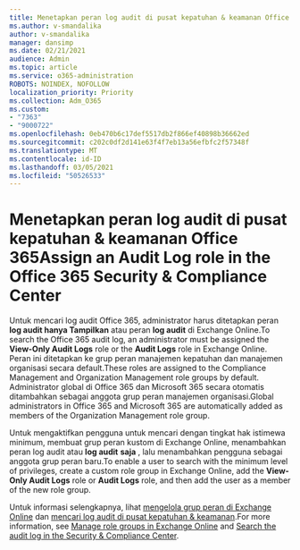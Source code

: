 ```yaml
---
title: Menetapkan peran log audit di pusat kepatuhan & keamanan Office 365
ms.author: v-smandalika
author: v-smandalika
manager: dansimp
ms.date: 02/21/2021
audience: Admin
ms.topic: article
ms.service: o365-administration
ROBOTS: NOINDEX, NOFOLLOW
localization_priority: Priority
ms.collection: Adm_O365
ms.custom:
- "7363"
- "9000722"
ms.openlocfilehash: 0eb470b6c17def5517db2f866ef40898b36662ed
ms.sourcegitcommit: c202c0df2d141e63f4f7eb13a56efbfc2f57348f
ms.translationtype: MT
ms.contentlocale: id-ID
ms.lasthandoff: 03/05/2021
ms.locfileid: "50526533"
---
```

# <a name="assign-an-audit-log-role-in-the-office-365-security--compliance-center"></a><span data-ttu-id="5a0aa-102">Menetapkan peran log audit di pusat kepatuhan & keamanan Office 365</span><span class="sxs-lookup"><span data-stu-id="5a0aa-102">Assign an Audit Log role in the Office 365 Security & Compliance Center</span></span>

<span data-ttu-id="5a0aa-103">Untuk mencari log audit Office 365, administrator harus ditetapkan peran **log audit hanya Tampilkan** atau peran **log audit** di Exchange Online.</span><span class="sxs-lookup"><span data-stu-id="5a0aa-103">To search the Office 365 audit log, an administrator must be assigned the **View-Only Audit Logs** role or the **Audit Logs** role in Exchange Online.</span></span> <span data-ttu-id="5a0aa-104">Peran ini ditetapkan ke grup peran manajemen kepatuhan dan manajemen organisasi secara default.</span><span class="sxs-lookup"><span data-stu-id="5a0aa-104">These roles are assigned to the Compliance Management and Organization Management role groups by default.</span></span> <span data-ttu-id="5a0aa-105">Administrator global di Office 365 dan Microsoft 365 secara otomatis ditambahkan sebagai anggota grup peran manajemen organisasi.</span><span class="sxs-lookup"><span data-stu-id="5a0aa-105">Global administrators in Office 365 and Microsoft 365 are automatically added as members of the Organization Management role group.</span></span>

<span data-ttu-id="5a0aa-106">Untuk mengaktifkan pengguna untuk mencari dengan tingkat hak istimewa minimum, membuat grup peran kustom di Exchange Online, menambahkan peran log audit atau **log audit** **saja** , lalu menambahkan pengguna sebagai anggota grup peran baru.</span><span class="sxs-lookup"><span data-stu-id="5a0aa-106">To enable a user to search with the minimum level of privileges, create a custom role group in Exchange Online, add the **View-Only Audit Logs** role or **Audit Logs** role, and then add the user as a member of the new role group.</span></span>

<span data-ttu-id="5a0aa-107">Untuk informasi selengkapnya, lihat [mengelola grup peran di Exchange Online](https://docs.microsoft.com/Exchange/permissions-exo/role-groups) dan [mencari log audit di pusat kepatuhan & keamanan](https://docs.microsoft.com/microsoft-365/compliance/search-the-audit-log-in-security-and-compliance).</span><span class="sxs-lookup"><span data-stu-id="5a0aa-107">For more information, see [Manage role groups in Exchange Online](https://docs.microsoft.com/Exchange/permissions-exo/role-groups) and [Search the audit log in the Security & Compliance Center](https://docs.microsoft.com/microsoft-365/compliance/search-the-audit-log-in-security-and-compliance).</span></span>